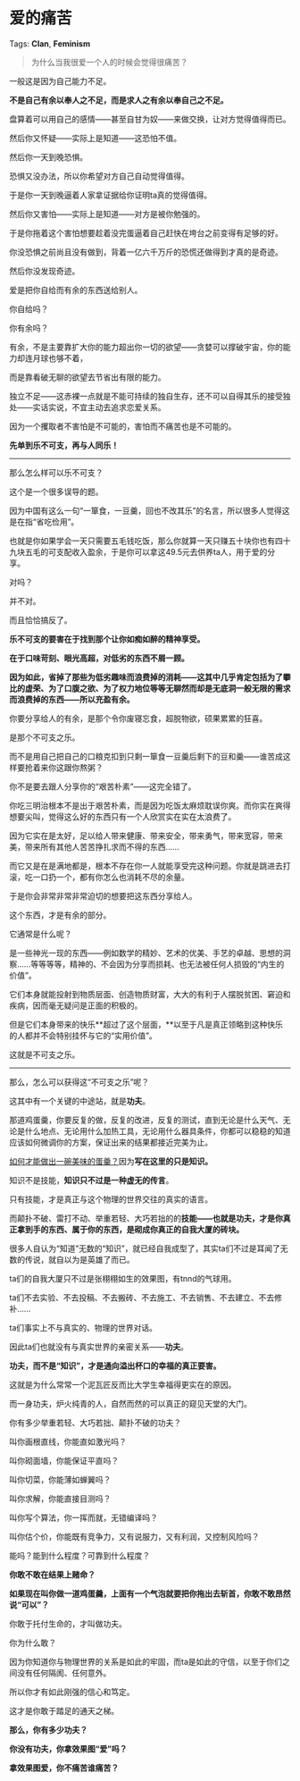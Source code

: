 # 爱的痛苦

Tags: **Clan**, **Feminism**

> 为什么当我很爱一个人的时候会觉得很痛苦？



一般这是因为自己能力不足。

**不是自己有余以奉人之不足，而是求人之有余以奉自己之不足。**

盘算着可以用自己的感情——甚至自甘为奴——来做交换，让对方觉得值得而已。

然后你又怀疑——实际上是知道——这恐怕不值。

然后你一天到晚恐惧。

恐惧又没办法，所以你希望对方自己自动觉得值得。

于是你一天到晚逼着人家拿证据给你证明ta真的觉得值得。

然后你又害怕——实际上是知道——对方是被你勉强的。

于是你拖着这个害怕想要趁着没完蛋逼着自己赶快在垮台之前变得有足够的好。

你没恐惧之前尚且没有做到，背着一亿六千万斤的恐慌还做得到才真的是奇迹。

然后你没发现奇迹。

爱是把你自给而有余的东西送给别人。

你自给吗？

你有余吗？

有余，不是主要靠扩大你的能力超出你一切的欲望——贪婪可以撑破宇宙，你的能力却连月球也够不着，

而是靠看破无聊的欲望去节省出有限的能力。

独立不足——这赤裸一点就是不能可持续的独自生存，还不可以自得其乐的接受独处——实话实说，不宜主动去追求恋爱关系。

因为一个攫取者不害怕是不可能的，害怕而不痛苦也是不可能的。

**先单到乐不可支，再与人同乐！**



---

那么怎么样可以乐不可支？

这个是一个很多误导的题。

因为中国有这么一句“一箪食，一豆羹，回也不改其乐”的名言，所以很多人觉得这是在指“省吃俭用”。

也就是你如果学会一天只需要五毛钱吃饭，那么你就算一天只赚五十块你也有四十九块五毛的可支配收入盈余，于是你可以拿这49.5元去供养ta人，用于爱的分享。

对吗？

并不对。

而且恰恰搞反了。

**乐不可支的要害在于找到那个让你如痴如醉的精神享受。**

**在于口味苛刻、眼光高超，对低劣的东西不屑一顾。**

**因为如此，省掉了那些为低劣趣味而浪费掉的消耗——这其中几乎肯定包括为了攀比的虚荣、为了口腹之欲、为了权力地位等等无聊然而却是无底洞一般无限的需求而浪费掉的东西——所以充盈有余。**

你要分享给人的有余，是那个令你废寝忘食，超脱物欲，硕果累累的狂喜。

是那个不可支之乐。

而不是用自己把自己的口粮克扣到只剩一箪食一豆羹后剩下的豆和羹——谁苦成这样要抢着来你这跟你熬粥？

你不是要去跟人分享你的“艰苦朴素”——这完全错了。

你吃三明治根本不是出于艰苦朴素，而是因为吃饭太麻烦耽误你爽。而你实在爽得想要尖叫，觉得这么好的东西只有一个人欣赏实在实在太浪费了。

因为它实在是太好，足以给人带来健康、带来安全，带来勇气，带来宽容，带来美，带来所有其他人苦苦挣扎求而不得的东西……

而它又是在是满地都是，根本不存在你一人就能享受完这种问题。你就是跳进去打滚，吃一口扔一个，都有你怎么也消耗不尽的余量。

于是你会非常非常非常迫切的想要把这东西分享给人。

这个东西，才是有余的部分。

它通常是什么呢？

是一些神光一现的东西——例如数学的精妙、艺术的优美、手艺的卓越、思想的洞察……等等等等，精神的、不会因为分享而损耗、也无法被任何人损毁的“内生的价值”。

它们本身就能投射到物质层面、创造物质财富，大大的有利于人摆脱贫困、窘迫和疾病，因而毫无疑问是正面的积极的。

但是它们本身带来的快乐**超过了这个层面，**以至于凡是真正领略到这种快乐的人都并不会特别挂怀与它的“实用价值”。

这就是不可支之乐。



---

那么，怎么可以获得这“不可支之乐”呢？

这其中有一个关键的中途站，就是**功夫**。

那道鸡蛋羹，你要反复的做，反复的改进，反复的测试，直到无论是什么天气、无论是什么地点、无论用什么加热工具，无论用什么器具条件，你都可以稳稳的知道应该如何微调你的方案，保证出来的结果都接近完美为止。

[如何才能做出一碗美味的蛋羹？](https://www.zhihu.com/question/315035483/answer/1789846187)因为**写在这里的只是知识。**

知识不是技能，**知识只不过是一种虚无的传言**。

只有技能，才是真正与这个物理的世界交往的真实的语言。

而颠扑不破、雷打不动、举重若轻、大巧若拙的的**技能——**也就是**功夫，才是你真正拿到手的东西、属于你的东西，是砌成你真正的自我大厦的砖块。**

很多人自认为“知道”无数的“知识”，就已经自我成型了，其实ta们不过是耳闻了无数的传说，就自以为是英雄了而已。

ta们的自我大厦只不过是张栩栩如生的效果图，有tnnd的气球用。

ta们不去实验、不去投稿、不去搬砖、不去施工、不去销售、不去建立、不去修补……

ta们事实上不与真实的、物理的世界对话。

因此ta们也就没有与真实世界的亲密关系——**功夫**。

**功夫，而不是“知识”，才是通向溢出杯口的幸福的真正要害。**

这就是为什么常常一个泥瓦匠反而比大学生幸福得更实在的原因。

而一身功夫，炉火纯青的人，自然而然的可以真正的窥见天堂的大门。

你有多少举重若轻、大巧若拙、颠扑不破的功夫？

叫你画根直线，你能直如激光吗？

叫你砌面墙，你能保证平直吗？

叫你切菜，你能薄如蝉翼吗？

叫你求解，你能直接目测吗？

叫你写个算法，你一挥而就，无错编译吗？

叫你估个价，你能既有竞争力，又有说服力，又有利润，又控制风险吗？

能吗？能到什么程度？可靠到什么程度？

**你敢不敢在结果上赌命？**

**如果现在叫你做一道鸡蛋羹，上面有一个气泡就要把你拖出去斩首，你敢不敢昂然说“可以”？**

你敢于托付生命的，才叫做功夫。

你为什么敢？

因为你知道你与物理世界的关系是如此的牢固，而ta是如此的守信，以至于你们之间没有任何隔阂、任何意外。

所以你才有如此刚强的信心和笃定。

这才是你敢于踏足的通天之梯。

**那么，你有多少功夫？**

  


**你没有功夫，你拿效果图“爱”吗？**

**拿效果图爱，你不痛苦谁痛苦？**



